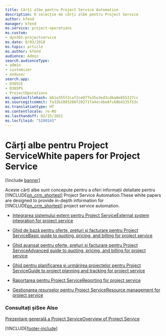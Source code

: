 ```yaml
---
title: Cărți albe pentru Project Service Automation
description: O colecție de cărți albe pentru Project Service
author: kfend
manager: kfend
ms.service: project-operations
ms.custom:
- dyn365-projectservice
ms.date: 8/03/2018
ms.topic: article
ms.author: kfend
audience: Admin
search.audienceType:
- admin
- customizer
- enduser
search.app:
- D365CE
- D365PS
- ProjectOperations
ms.openlocfilehash: b61e355f2caf2ce977e35e3ed3cdba0e855227cc
ms.sourcegitcommit: fa32b1893286f20271fa4ec4be8fc68bd135f53c
ms.translationtype: HT
ms.contentlocale: ro-RO
ms.lasthandoff: 02/15/2021
ms.locfileid: "5280143"
---
```

# <a name="white-papers-for-project-service"></a><span data-ttu-id="a1848-103">Cărți albe pentru Project Service</span><span class="sxs-lookup"><span data-stu-id="a1848-103">White papers for Project Service</span></span>

[!include [banner](../includes/psa-now-project-operations.md)]

<span data-ttu-id="a1848-104">Aceste cărți albe sunt concepute pentru a oferi informații detaliate pentru [!INCLUDE[pn_crm_shortest](../includes/pn-crm-shortest.md)] Project Service Automation.</span><span class="sxs-lookup"><span data-stu-id="a1848-104">These white papers are designed to provide in-depth information for [!INCLUDE[pn_crm_shortest](../includes/pn-crm-shortest.md)] project service automation.</span></span>

-   [<span data-ttu-id="a1848-105">Integrarea sistemului extern pentru Project Service</span><span class="sxs-lookup"><span data-stu-id="a1848-105">External system integration for project service</span></span>](https://go.microsoft.com/fwlink/?LinkId=825445)

-   [<span data-ttu-id="a1848-106">Ghid de bază pentru oferte, prețuri și facturare pentru Project Service</span><span class="sxs-lookup"><span data-stu-id="a1848-106">Basic guide to quoting, pricing, and billing for project service</span></span>](https://go.microsoft.com/fwlink/?LinkId=825241)

-   [<span data-ttu-id="a1848-107">Ghid avansat pentru oferte, prețuri și facturare pentru Project Service</span><span class="sxs-lookup"><span data-stu-id="a1848-107">Advanced guide to quoting, pricing, and billing for project service</span></span>](https://go.microsoft.com/fwlink/?LinkId=825242)

-   [<span data-ttu-id="a1848-108">Ghid pentru planificarea și urmărirea proiectelor pentru Project Service</span><span class="sxs-lookup"><span data-stu-id="a1848-108">Guide to project planning and tracking for project service</span></span>](https://go.microsoft.com/fwlink/?LinkId=825243)

-   [<span data-ttu-id="a1848-109">Raportarea pentru Project Service</span><span class="sxs-lookup"><span data-stu-id="a1848-109">Reporting for project service</span></span>](https://go.microsoft.com/fwlink/?LinkId=825446)

-   [<span data-ttu-id="a1848-110">Gestionarea resurselor pentru Project Service</span><span class="sxs-lookup"><span data-stu-id="a1848-110">Resource management for project service</span></span>](https://go.microsoft.com/fwlink/?LinkId=825244)

### <a name="see-also"></a><span data-ttu-id="a1848-111">Consultați și</span><span class="sxs-lookup"><span data-stu-id="a1848-111">See Also</span></span>
 [<span data-ttu-id="a1848-112">Prezentare generală a Project Service</span><span class="sxs-lookup"><span data-stu-id="a1848-112">Overview of Project Service</span></span>](../psa/overview.md)


[!INCLUDE[footer-include](../includes/footer-banner.md)]